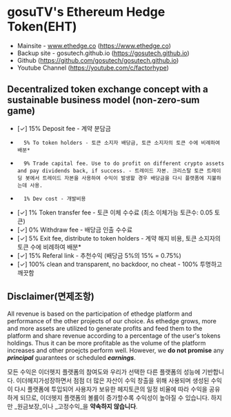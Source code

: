 # gosuTV's Ethereum Hedge Token(EHT)

* Mainsite - www.ethedge.co (https://www.ethedge.co)
* Backup site - gosutech.github.io (https://gosutech.github.io)
* Github (https://github.com/gosutech/gosutech.github.io)
* Youtube Channel (https://youtube.com/c/factorhype) 

## Decentralized token exchange concept with a sustainable business model (non-zero-sum game)
 
* [✓] 15% Deposit fee - 계약 분담금
*       5% To token holders - 토큰 소지자 배당금, 토큰 소지자의 토큰 수에 비례하여 배분*
*       9% Trade capital fee. Use to do profit on different crypto assets and pay dividends back, if success. - 트레이드 자본. 크리스탈 토큰 트레이딩 봇에서 트레이드 자본을 사용하여 수익이 발생할 경우 배당금을 다시 플랫폼에 지불하는데 사용. 
*       1% Dev cost - 개발비용
* [✓] 1% Token transfer fee - 토큰 이체 수수료 (최소 이체가능 토큰수: 0.05 토큰)
* [✓] 0% Withdraw fee - 배당금 인출 수수료
* [✓] 5% Exit fee, distribute to token holders - 계약 해지 비용, 토큰 소지자의 토큰 수에 비례하여 배분* 
* [✓] 15% Referal link - 추천수익 (배당금 5%의 15% = 0.75%)
* [✓] 100% clean and transparent, no backdoor, no cheat - 100% 투명하고 깨끗함

## Disclaimer(면제조항) 
All revenue is based on the participation of ethedge platform and performance of the other projects of our choice. As ethedge grows, more and more assets are utilized to generate profits and feed them to the platform and share revenue according to a percentage of the user's tokens holdings. Thus it can be more profitable as the volume of the platform increases and other proejcts perform well. However, we **do not promise** any **_principal_** guarantees or scheduled **_earnings_**.

모든 수익은 이더헷지 플랫폼의 참여도와 우리가 선택한 다른 플랫폼의 성능에 기반합니다. 이더헤지가성장하면서 점점 더 많은 자산이 수익 창출을 위해 사용되며 생성된 수익이 다시 플랫폼에 투입되어 사용자가 보유한 헤지토큰의 일정 비율에 따라 수익을 공유하게 되므로, 이더헷지 플랫폼의 볼륨이 증가할수록 수익성이 높아질 수 있습니다. 하지만 _원금보장_이나 _고정수익_을 **약속하지 않습니다**.
